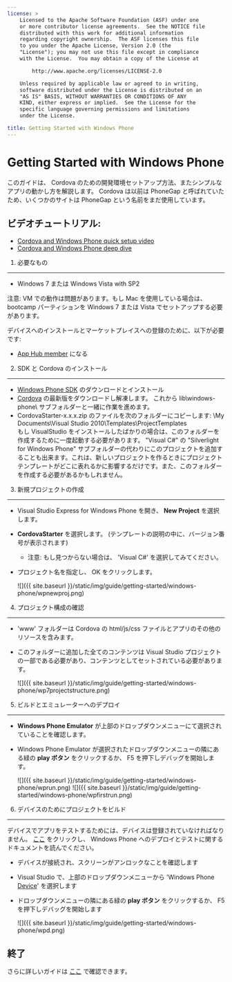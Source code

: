 ```yaml
---
license: >
    Licensed to the Apache Software Foundation (ASF) under one
    or more contributor license agreements.  See the NOTICE file
    distributed with this work for additional information
    regarding copyright ownership.  The ASF licenses this file
    to you under the Apache License, Version 2.0 (the
    "License"); you may not use this file except in compliance
    with the License.  You may obtain a copy of the License at

        http://www.apache.org/licenses/LICENSE-2.0

    Unless required by applicable law or agreed to in writing,
    software distributed under the License is distributed on an
    "AS IS" BASIS, WITHOUT WARRANTIES OR CONDITIONS OF ANY
    KIND, either express or implied.  See the License for the
    specific language governing permissions and limitations
    under the License.

title: Getting Started with Windows Phone
---
```


Getting Started with Windows Phone
==================================

このガイドは、 Cordova のための開発環境セットアップ方法、またシンプルなアプリの動かし方を解説します。 Cordova は以前は PhoneGap と呼ばれていたため、いくつかのサイトは PhoneGap という名前をまだ使用しています。

ビデオチュートリアル:
----------------

- [Cordova and Windows Phone quick setup video](http://www.youtube.com/v/wO9xdRcNHIM?autoplay=1)
- [Cordova and Windows Phone deep dive](http://www.youtube.com/v/BJFX1GRUXj8?autoplay=1)


1. 必要なもの
---------------

- Windows 7 または Windows Vista with SP2

注意: VM での動作は問題があります。もし Mac を使用している場合は、 bootcamp パーティションを Windows 7 または Vista でセットアップする必要があります。

デバイスへのインストールとマーケットプレイスへの登録のために、以下が必要です:

- [App Hub member](http://create.msdn.com/en-US/home/membership) になる


2. SDK と Cordova のインストール
----------------------------

- [Windows Phone SDK](http://www.microsoft.com/download/en/details.aspx?displaylang=en&amp;id=27570/) のダウンロードとインストール
- [Cordova](http://phonegap.com/download) の最新版をダウンロードし解凍します。 これから lib\windows-phone\ サブフォルダーと一緒に作業を進めます。
- CordovaStarter-x.x.x.zip のファイルを次のフォルダーにコピーします: \My Documents\Visual Studio 2010\Templates\ProjectTemplates\
もし VisualStudio をインストールしたばかりの場合は、このフォルダーを作成するために一度起動する必要があります。
"Visual C#" の "Silverlight for Windows Phone" サブフォルダーの代わりにこのプロジェクトを追加することも出来ます。これは、新しいプロジェクトを作るときにプロジェクトテンプレートがどこに表れるかに影響するだけです。また、このフォルダーを作成する必要があるかもしれません。



3. 新規プロジェクトの作成
--------------------

- Visual Studio Express for Windows Phone を開き、 **New Project** を選択します。
- **CordovaStarter** を選択します。 (テンプレートの説明の中に、バージョン番号が表示されます)
    - 注意: もし見つからない場合は、 'Visual C#' を選択してみてください。
- プロジェクト名を指定し、 OK をクリックします。

    ![]({{ site.baseurl }}/static/img/guide/getting-started/windows-phone/wpnewproj.png)


4. プロジェクト構成の確認
-------------------------------

- 'www' フォルダーは Cordova の html/js/css ファイルとアプリのその他のリソースを含みます。
- このフォルダーに追加した全てのコンテンツは Visual Studio プロジェクトの一部である必要があり、コンテンツとしてセットされている必要があります。

    ![]({{ site.baseurl }}/static/img/guide/getting-started/windows-phone/wp7projectstructure.png)


5. ビルドとエミュレーターへのデプロイ
-------------------------------

- **Windows Phone Emulator** が上部のドロップダウンメニューにて選択されていることを確認します。
- Windows Phone Emulator が選択されたドロップダウンメニューの隣にある緑の **play ボタン** をクリックするか、 F5 を押下しデバッグを開始します。

    ![]({{ site.baseurl }}/static/img/guide/getting-started/windows-phone/wprun.png)
    ![]({{ site.baseurl }}/static/img/guide/getting-started/windows-phone/wpfirstrun.png)


6. デバイスのためにプロジェクトをビルド
------------------------------------

デバイスでアプリをテストするためには、デバイスは登録されていなければなりません。 [ここ][register-url] をクリックし、 Windows Phone へのデプロイとテストに関するドキュメントを読んでください。

- デバイスが接続され、スクリーンがアンロックなことを確認します
- Visual Studio で、上部のドロップダウンメニューから 'Windows Phone [Device](../../../cordova/device/device.html)' を選択します
- ドロップダウンメニューの隣にある緑の **play ボタン** をクリックするか、 F5 を押下しデバッグを開始します

    ![]({{ site.baseurl }}/static/img/guide/getting-started/windows-phone/wpd.png)


終了
-----

さらに詳しいガイドは [ここ](http://wiki.phonegap.com/w/page/48672055/Getting%20Started%20with%20PhoneGap%20Windows%20Phone%207) で確認できます。

[register-url]: http://msdn.microsoft.com/en-us/library/windowsphone/develop/ff402565(v=vs.105).aspx
